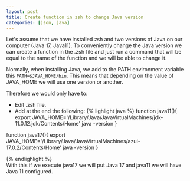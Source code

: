 ```yaml
---
layout: post
title: Create function in zsh to change Java version
categories: [json, java]
---
```


Let's assume that we have installed zsh and two versions of Java on our computer (Java 17, Java11). To conveniently change the Java version we can create a function in the .zsh file and just run a command that will be equal to the name of the function and we will be able to change it.  

Normally, when installing Java, we add to the PATH environment variable this `PATH=$JAVA_HOME/bin`. This means that depending on the value of JAVA_HOME we will use one version or another.  

Therefore we would only have to:
- Edit .zsh file.
- Add at the end the following:
{% lighlight java %}
function java11(){
export JAVA_HOME='/Library/Java/JavaVirtualMachines/jdk-11.0.12.jdk/Contents/Home'
java -version
}

function java17(){
export JAVA_HOME='/Library/Java/JavaVirtualMachines/azul-17.0.2/Contents/Home'
java -version
}

{% endlighlight %}  
With this if we execute java17 we will put Java 17 and java11 we will have Java 11 configured.

